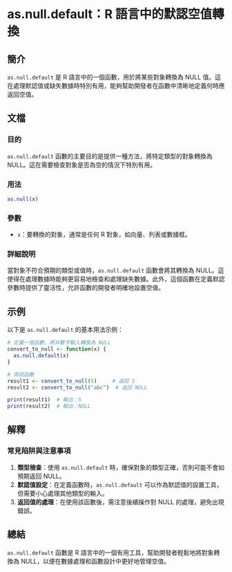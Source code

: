 <!--
Meta Description: # as.null.default：R 語言中的默認空值轉換 ## 簡介 `as.null.default` 是 R 語言中的一個函數，用於將某些對象轉換為 NULL 值。這在處理默認值或缺失數據時特別有用，能夠幫助開發者在函數中清晰地定義何時應返回空值。 ## 文檔 ### 目的 `as.null...
Meta Keywords: null, default, convert_to_null, result1, result2
-->

# as.null.default：R 語言中的默認空值轉換

## 簡介
`as.null.default` 是 R 語言中的一個函數，用於將某些對象轉換為 NULL 值。這在處理默認值或缺失數據時特別有用，能夠幫助開發者在函數中清晰地定義何時應返回空值。

## 文檔
### 目的
`as.null.default` 函數的主要目的是提供一種方法，將特定類型的對象轉換為 NULL。這在需要檢查對象是否為空的情況下特別有用。

### 用法
```R
as.null(x)
```

### 參數
- `x`：要轉換的對象，通常是任何 R 對象，如向量、列表或數據框。

### 詳細說明
當對象不符合預期的類型或值時，`as.null.default` 函數會將其轉換為 NULL。這使得在處理數據時能夠更容易地檢查和處理缺失數據。此外，這個函數在定義默認參數時提供了靈活性，允許函數的開發者明確地設置空值。

## 示例
以下是 `as.null.default` 的基本用法示例：

```R
# 定義一個函數，將非數字輸入轉換為 NULL
convert_to_null <- function(x) {
  as.null.default(x)
}

# 測試函數
result1 <- convert_to_null(5)     # 返回 5
result2 <- convert_to_null("abc")  # 返回 NULL

print(result1)  # 輸出：5
print(result2)  # 輸出：NULL
```

## 解釋
### 常見陷阱與注意事項
1. **類型檢查**：使用 `as.null.default` 時，確保對象的類型正確，否則可能不會如預期返回 NULL。
2. **默認值設定**：在定義函數時，`as.null.default` 可以作為默認值的設置工具，但需要小心處理其他類型的輸入。
3. **返回值的處理**：在使用該函數後，需注意後續操作對 NULL 的處理，避免出現錯誤。

## 總結
`as.null.default` 函數是 R 語言中的一個有用工具，幫助開發者輕鬆地將對象轉換為 NULL，以便在數據處理和函數設計中更好地管理空值。